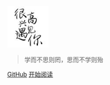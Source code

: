 ![logo](./node/attachment/icon.jpg)

> 学而不思则罔，思而不学则殆

<!-- - go开发者 -->
<!-- - k8s学习ing -->
<!-- - rust学习ing -->

[GitHub](https://github.com/7DCoder/7DBlog)
[开始阅读](./README.md)

